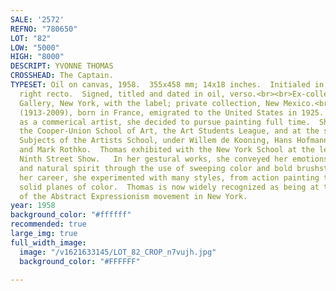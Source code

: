 ```yaml
---
SALE: '2572'
REFNO: "780650"
LOT: "82"
LOW: "5000"
HIGH: "8000"
DESCRIPT: YVONNE THOMAS
CROSSHEAD: The Captain.
TYPESET: Oil on canvas, 1958.  355x458 mm; 14x18 inches.  Initialed in oil, upper
  right recto.  Signed, titled and dated in oil, verso.<br><br>Ex-collection Stuttman
  Gallery, New York, with the label; private collection, New Mexico.<br><br>Thomas
  (1913-2009), born in France, emigrated to the United States in 1925.  After working
  as a commerical artist, she decided to pursue painting full time.  She studied at
  the Cooper-Union School of Art, the Art Students League, and at the short-lived
  Subjects of the Artists School, under Willem de Kooning, Hans Hofmann, Robert Motherwell
  and Mark Rothko.  Thomas exhibited with the New York School at the legendary 1951
  Ninth Street Show.   In her gestural works, she conveyed her emotions, memories
  and natural spirit through the use of sweeping color and bold brushstrokes.  Throughout
  her career, she experimented with many styles, from action painting to geometric,
  solid planes of color.  Thomas is now widely recognized as being at the forefront
  of the Abstract Expressionism movement in New York.
year: 1958
background_color: "#ffffff"
recommended: true
large_img: true
full_width_image:
  image: "/v1621633145/LOT_82_CROP_n7vujh.jpg"
  background_color: "#FFFFFF"

---
```

